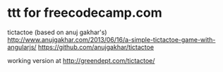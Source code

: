 # ttt for freecodecamp.com
tictactoe (based on anuj gakhar's)
http://www.anujgakhar.com/2013/06/16/a-simple-tictactoe-game-with-angularjs/
https://github.com/anujgakhar/tictactoe

working version at http://greendept.com/tictactoe/


